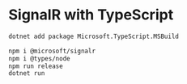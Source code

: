 # SignalR with TypeScript

```bash
dotnet add package Microsoft.TypeScript.MSBuild

npm i @microsoft/signalr
npm i @types/node
npm run release
dotnet run
```
